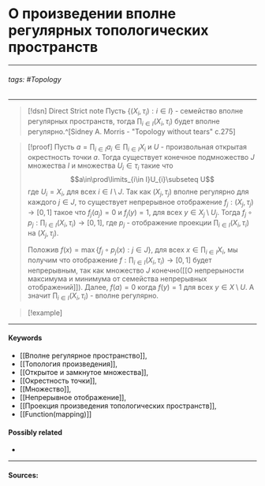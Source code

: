 # О произведении вполне регулярных топологических пространств
***
###### tags: #Topology  
***
>[!dsn] Direct Strict note
>Пусть $\{(X_{i},\tau_{i}):i\in I\}$ - семейство вполне регулярных пространств, тогда $\prod_{i\in I}(X_{i},\tau_{i})$ будет вполне регулярно.^[Sidney A. Morris - "Topology without tears" c.275]


>[!proof]
>Пусть $a=\prod_{i\in I}a_{i}\in\prod_{i\in I}X_{i}$ и $U$ - произвольная открытая окрестность точки $a$. Тогда существует конечное подмножество $J$ множества $I$ и множества $U_{i}\in\tau_{i}$ такие что
$$a\in\prod\limits_{i\in I}U_{i}\subseteq U$$
где $U_{i}=X_{i}$, для всех $i\in I\setminus J$. Так как $(X_{j},\tau_{j})$ вполне регулярно для каждого $j\in J$, то существует непрерывное отображение $f_{j}:(X_{j},\tau_{j})\to[0,1]$ такое что $f_{j}(a_{j})=0$ и $f_{j}(y)=1$, для всех $y\in X_{j}\setminus U_{j}$. Тогда $f_{j}\circ p_{j}:\prod_{i\in I}(X_{i},\tau_{i})\to[0,1]$, где $p_{j}$ - отображение проекции $\prod_{i\in I}(X_{i},\tau_{i})$ на $(X_{j},\tau_{j})$.
>
>Положив $f(x)=\max\{f_{j}\circ p_{j}(x):j\in J\}$, для всех $x\in\prod_{i\in I}X_{i}$, мы получим что отображение $f:\prod_{i\in I}(X_{i},\tau_{i})\to[0,1]$ будет непрерывным, так как множество $J$ конечно([[О непрерыности максимума и минимума от семейства непрерывных отображений]]). Далее, $f(a)=0$ когда $f(y)=1$ для всех $y\in X\setminus U$. А значит $\prod_{i\in I}(X_{i},\tau_{i})$ - вполне регулярно.

>[!example] 
>
***
#### Keywords
- [[Вполне регулярное пространство]],
- [[Топология произведения]],
- [[Открытое и замкнутое множества]],
- [[Окрестность точки]],
- [[Множество]],
- [[Непрерывное отображение]],
- [[Проекция произведения топологических пространств]],
- [[Function(mapping)]]
#### Possibly related
- 
***
#### Sources: